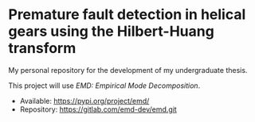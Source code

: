 # Premature fault detection in helical gears using the Hilbert-Huang transform

My personal repository for the development of my undergraduate thesis.

This project will use *EMD: Empirical Mode Decomposition*.
* Available: https://pypi.org/project/emd/
* Repository: https://gitlab.com/emd-dev/emd.git
